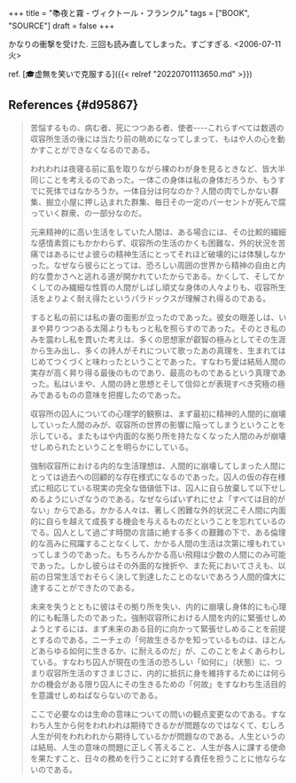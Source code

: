 +++
title = "📚夜と霧 - ヴィクトール・フランクル"
tags = ["BOOK", "SOURCE"]
draft = false
+++

かなりの衝撃を受けた. 三回も読み直してしまった。すごすぎる. <span class="timestamp-wrapper"><span class="timestamp">&lt;2006-07-11 火&gt;</span></span>

ref. [🎓虚無を笑いで克服する]({{< relref "20220701113650.md" >}})


## References {#d95867}

> 苦悩するもの、病む者、死につつある者、使者----これらすべては数週の収容所生活の後には当たり前の眺めになってしまって、もはや人の心を動かすことができなくなるのである。
>
> われわれは夜寝る前に虱を取りながら裸のわが身を見るときなど、皆大半同じことを考えるのであった。一体この身体は私の身体だろうか、もうすでに死体ではなかろうか。一体自分は何なのか？人間の肉でしかない群集、掘立小屋に押し込まれた群集、毎日その一定のパーセントが死んで腐っていく群衆、の一部分なのだ。
>
> 元来精神的に高い生活をしていた人間は、ある場合には、その比較的繊細な感情素質にもかかわらず、収容所の生活のかくも困難な、外的状況を苦痛ではあるにせよ彼らの精神生活にとってそれほど破壊的には体験しなかった。なぜなら彼らにとっては、恐ろしい周囲の世界から精神の自由と内的な豊かさへと逃れる道が開かれていたからである。かくして、そしてかくしてのみ繊細な性質の人間がしばし頑丈な身体の人々よりも、収容所生活をよりよく耐え得たというパラドックスが理解され得るのである。
>
> すると私の前には私の妻の面影が立ったのであった。彼女の眼差しは、いまや昇りつつある太陽よりももっと私を照らすのであった。そのとき私のみを震わし私を貫いた考えは、多くの思想家が叡智の極みとしてその生涯から生み出し、多くの詩人がそれについて歌ったあの真理を、生まれてはじめてつくづくと味わったということであった。すなわち愛は結局人間の実存が高く昇り得る最後のものであり、最高のものであるという真理であった。私はいまや、人間の詩と思想とそして信仰とが表現すべき究極の極みであるものの意味を把握したのであった。
>
> 収容所の囚人についての心理学的観察は、まず最初に精神的人間的に崩壊していった人間のみが、収容所の世界の影響に陥ってしまうということを示している。またもはや内面的な拠り所を持たなくなった人間のみが崩壊せしめられたということを明らかにしている。
>
> 強制収容所における内的な生活理想は、人間的に崩壊してしまった人間にとっては過去への回顧的な存在様式になるのであった。囚人の仮の存在様式に相応じている現実の完全な価値低下は、囚人に自ら放棄して以下せしめるようにいざなうのである。なぜならばいずれにせよ「すべては目的がない」からである。かかる人々は、著しく困難な外的状況こそ人間に内面的に自らを越えて成長する機会を与えるものだということを忘れているのでる。囚人として過ごす時間の言語に絶する多くの艱難の下で、ある倫理的な高みに飛躍することなくして、かかる人間の生活は次第に埋もれていってしまうのであった。もちろんかかる高い飛翔は少数の人間にのみ可能であった。しかし彼らはその外面的な挫折や、また死においてさえも、以前の日常生活でおそらく決して到達したことのないであろう人間的偉大に達することができたのである。
>
> 未来を失うとともに彼はその拠り所を失い、内的に崩壊し身体的にも心理的にも転落したのであった。強制収容所における人間を内的に緊張せしめようとするには、まず未来のある目的に向かって緊張せしめることを前提とするのである。ニーチェの「何故生きるかを知っているものは、ほとんどあらゆる如何に生きるか、に耐えるのだ」が、このことをよくあらわしている。すなわち囚人が現在の生活の恐ろしい「如何に」（状態）に、つまり収容所生活のすさまじさに、内的に抵抗に身を維持するためには何らかの機会がある限り囚人にその生きるための「何故」をすなわち生活目的を意識せしめねばならないのである。
>
> ここで必要なのは生命の意味についての問いの観点変更なのである。すなわち人生から何をわれわれは期待できるかが問題なのではなくて、むしろ人生が何をわれわれから期待しているかが問題なのである。人生というのは結局、人生の意味の問題に正しく答えること、人生が各人に課する使命を果たすこと、日々の務めを行うことに対する責任を担うことに他ならないのである。
